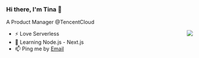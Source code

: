 ### Hi there, I'm Tina 👋

A Product Manager @TencentCloud

<img align="right" src="https://github-readme-stats.vercel.app/api?username=tinafangkunding&show_icons=true&icon_color=ad0d52&text_color=24292e&bg_color=ffffff&hide_title=true" />

- ⚡  Love Serverless
- 🌱 Learning Node.js - Next.js
- 📫 Ping me by [Email](mailto:tinafangkd@qq.com)

